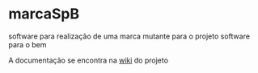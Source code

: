 # marcaSpB
software para realização de uma marca mutante para o projeto software para o bem

A documentação se encontra na [wiki](https://github.com/marca-do-software-para-o-bem/marcaSpB/wiki) do projeto
